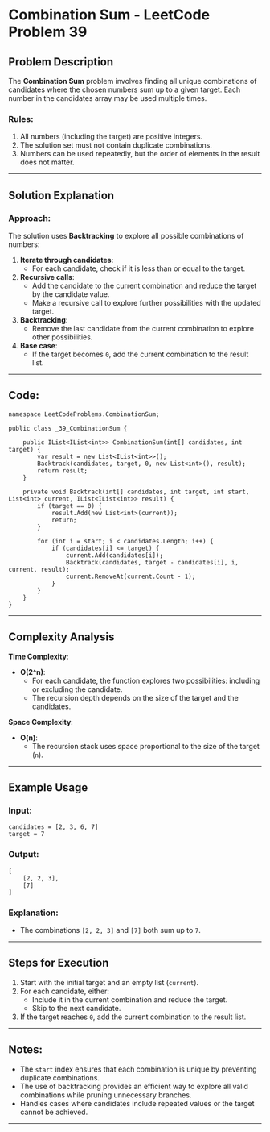 Combination Sum - LeetCode Problem 39
=====================================

Problem Description
-------------------

The **Combination Sum** problem involves finding all unique combinations of candidates where the chosen numbers sum up
to a given target. Each number in the candidates array may be used multiple times.

### Rules:

1. All numbers (including the target) are positive integers.
2. The solution set must not contain duplicate combinations.
3. Numbers can be used repeatedly, but the order of elements in the result does not matter.

* * * * *

Solution Explanation
--------------------

### Approach:

The solution uses **Backtracking** to explore all possible combinations of numbers:

1. **Iterate through candidates**:
    - For each candidate, check if it is less than or equal to the target.
2. **Recursive calls**:
    - Add the candidate to the current combination and reduce the target by the candidate value.
    - Make a recursive call to explore further possibilities with the updated target.
3. **Backtracking**:
    - Remove the last candidate from the current combination to explore other possibilities.
4. **Base case**:
    - If the target becomes `0`, add the current combination to the result list.

* * * * *

Code:
-----

```
namespace LeetCodeProblems.CombinationSum;

public class _39_CombinationSum {

    public IList<IList<int>> CombinationSum(int[] candidates, int target) {
        var result = new List<IList<int>>();
        Backtrack(candidates, target, 0, new List<int>(), result);
        return result;
    }

    private void Backtrack(int[] candidates, int target, int start, List<int> current, IList<IList<int>> result) {
        if (target == 0) {
            result.Add(new List<int>(current));
            return;
        }

        for (int i = start; i < candidates.Length; i++) {
            if (candidates[i] <= target) {
                current.Add(candidates[i]);
                Backtrack(candidates, target - candidates[i], i, current, result);
                current.RemoveAt(current.Count - 1);
            }
        }
    }
}

```

* * * * *

Complexity Analysis
-------------------

**Time Complexity**:

- **O(2^n)**:
    - For each candidate, the function explores two possibilities: including or excluding the candidate.
    - The recursion depth depends on the size of the target and the candidates.

**Space Complexity**:

- **O(n)**:
    - The recursion stack uses space proportional to the size of the target (`n`).

* * * * *

Example Usage
-------------

### Input:

```
candidates = [2, 3, 6, 7]
target = 7

```

### Output:

```
[
    [2, 2, 3],
    [7]
]

```

### Explanation:

- The combinations `[2, 2, 3]` and `[7]` both sum up to `7`.

* * * * *

Steps for Execution
-------------------

1. Start with the initial target and an empty list (`current`).
2. For each candidate, either:
    - Include it in the current combination and reduce the target.
    - Skip to the next candidate.
3. If the target reaches `0`, add the current combination to the result list.

* * * * *

Notes:
------

- The `start` index ensures that each combination is unique by preventing duplicate combinations.
- The use of backtracking provides an efficient way to explore all valid combinations while pruning unnecessary
  branches.
- Handles cases where candidates include repeated values or the target cannot be achieved.

* * * * *
